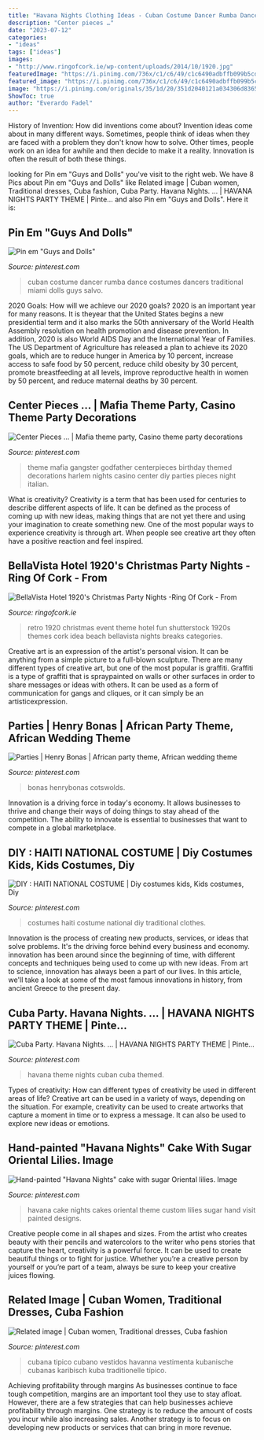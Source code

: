 ```yaml
---
title: "Havana Nights Clothing Ideas - Cuban Costume Dancer Rumba Dance Costumes Dancers Traditional Miami Dolls Guys Salvo"
description: "Center pieces …"
date: "2023-07-12"
categories:
- "ideas"
tags: ["ideas"]
images:
- "http://www.ringofcork.ie/wp-content/uploads/2014/10/1920.jpg"
featuredImage: "https://i.pinimg.com/736x/c1/c6/49/c1c6490adbffb099b5cd861e910adbfc--dance-costumes-cuban-party.jpg"
featured_image: "https://i.pinimg.com/736x/c1/c6/49/c1c6490adbffb099b5cd861e910adbfc--dance-costumes-cuban-party.jpg"
image: "https://i.pinimg.com/originals/35/1d/20/351d2040121a034306d83651c0333b63.jpg"
ShowToc: true
author: "Everardo Fadel"
---
```



History of Invention: How did inventions come about?
Invention ideas come about in many different ways. Sometimes, people think of ideas when they are faced with a problem they don't know how to solve. Other times, people work on an idea for awhile and then decide to make it a reality. Innovation is often the result of both these things.

	

		
looking for Pin em &quot;Guys and Dolls&quot; you've visit to the right web. We have 8 Pics about Pin em &quot;Guys and Dolls&quot; like Related image | Cuban women, Traditional dresses, Cuba fashion, Cuba Party. Havana Nights. … | HAVANA NIGHTS PARTY THEME | Pinte… and also Pin em &quot;Guys and Dolls&quot;. Here it is:
		
    
## Pin Em &quot;Guys And Dolls&quot;

<img loading=lazy src="https://i.pinimg.com/736x/c1/c6/49/c1c6490adbffb099b5cd861e910adbfc--dance-costumes-cuban-party.jpg" onerror="this.onerror=null;this.src='https://tse4.mm.bing.net/th?id=OIP.z7uYx04rvxofugz_-qGF0AAAAA&amp;pid=15.1';" alt="Pin em &quot;Guys and Dolls&quot;">

_Source: pinterest.com_

>cuban costume dancer rumba dance costumes dancers traditional miami dolls guys salvo. 

	

2020 Goals: How will we achieve our 2020 goals?
2020 is an important year for many reasons. It is theyear that the United States begins a new presidential term and it also marks the 50th anniversary of the World Health Assembly resolution on health promotion and disease prevention. In addition, 2020 is also World AIDS Day and the International Year of Families. 
The US Department of Agriculture has released a plan to achieve its 2020 goals, which are to reduce hunger in America by 10 percent, increase access to safe food by 50 percent, reduce child obesity by 30 percent, promote breastfeeding at all levels, improve reproductive health in women by 50 percent, and reduce maternal deaths by 30 percent.

    
## Center Pieces … | Mafia Theme Party, Casino Theme Party Decorations

<img loading=lazy src="https://i.pinimg.com/originals/35/1d/20/351d2040121a034306d83651c0333b63.jpg" onerror="this.onerror=null;this.src='https://tse2.mm.bing.net/th?id=OIP.6pFwtgA03z3Y_J8hm2krSgHaLH&amp;pid=15.1';" alt="Center Pieces … | Mafia theme party, Casino theme party decorations">

_Source: pinterest.com_

>theme mafia gangster godfather centerpieces birthday themed decorations harlem nights casino center diy parties pieces night italian. 

	

What is creativity?
Creativity is a term that has been used for centuries to describe different aspects of life. It can be defined as the process of coming up with new ideas, making things that are not yet there and using your imagination to create something new. One of the most popular ways to experience creativity is through art. When people see creative art they often have a positive reaction and feel inspired.

    
## BellaVista Hotel 1920&#039;s Christmas Party Nights -Ring Of Cork - From

<img loading=lazy src="http://www.ringofcork.ie/wp-content/uploads/2014/10/1920.jpg" onerror="this.onerror=null;this.src='https://tse1.mm.bing.net/th?id=OIP.GWzH28Zt8Yfq6T5es0UMgQHaE8&amp;pid=15.1';" alt="BellaVista Hotel 1920&#039;s Christmas Party Nights -Ring Of Cork - From">

_Source: ringofcork.ie_

>retro 1920 christmas event theme hotel fun shutterstock 1920s themes cork idea beach bellavista nights breaks categories. 

	

Creative art is an expression of the artist's personal vision. It can be anything from a simple picture to a full-blown sculpture. There are many different types of creative art, but one of the most popular is graffiti. Graffiti is a type of graffiti that is spraypainted on walls or other surfaces in order to share messages or ideas with others. It can be used as a form of communication for gangs and cliques, or it can simply be an artisticexpression.

    
## Parties | Henry Bonas | African Party Theme, African Wedding Theme

<img loading=lazy src="https://i.pinimg.com/originals/89/6a/e1/896ae1f54ef85be124fc417bad839a31.jpg" onerror="this.onerror=null;this.src='https://tse2.mm.bing.net/th?id=OIP.Cv7etv6yYxLH6xg1ZCvxiwHaKn&amp;pid=15.1';" alt="Parties | Henry Bonas | African party theme, African wedding theme">

_Source: pinterest.com_

>bonas henrybonas cotswolds. 

	

Innovation is a driving force in today's economy. It allows businesses to thrive and change their ways of doing things to stay ahead of the competition. The ability to innovate is essential to businesses that want to compete in a global marketplace.

    
## DIY : HAITI NATIONAL COSTUME | Diy Costumes Kids, Kids Costumes, Diy

<img loading=lazy src="https://i.pinimg.com/originals/0a/5f/9f/0a5f9f7d465974c04f0ac0e3b73c0ad9.jpg" onerror="this.onerror=null;this.src='https://tse3.mm.bing.net/th?id=OIP.6jhNx5kgvLn66lwdxBdEKwHaJ4&amp;pid=15.1';" alt="DIY : HAITI NATIONAL COSTUME | Diy costumes kids, Kids costumes, Diy">

_Source: pinterest.com_

>costumes haiti costume national diy traditional clothes. 

	

Innovation is the process of creating new products, services, or ideas that solve problems. It's the driving force behind every business and economy. innovation has been around since the beginning of time, with different concepts and techniques being used to come up with new ideas. From art to science, innovation has always been a part of our lives. In this article, we'll take a look at some of the most famous innovations in history, from ancient Greece to the present day.

    
## Cuba Party. Havana Nights. … | HAVANA NIGHTS PARTY THEME | Pinte…

<img loading=lazy src="https://i.pinimg.com/736x/66/c2/23/66c2232316140cef1a3e3db6b0547c7d--cuban-themed-parties-cuban-theme-party-havana-nights.jpg?b=t" onerror="this.onerror=null;this.src='https://tse1.mm.bing.net/th?id=OIP.zvZ-E7LKhXaheV0kj0pCRAHaJQ&amp;pid=15.1';" alt="Cuba Party. Havana Nights. … | HAVANA NIGHTS PARTY THEME | Pinte…">

_Source: pinterest.com_

>havana theme nights cuban cuba themed. 

	

Types of creativity: How can different types of creativity be used in different areas of life?
Creative art can be used in a variety of ways, depending on the situation. For example, creativity can be used to create artworks that capture a moment in time or to express a message. It can also be used to explore new ideas or emotions.

    
## Hand-painted &quot;Havana Nights&quot; Cake With Sugar Oriental Lilies. Image

<img loading=lazy src="https://i.pinimg.com/originals/4c/2b/5d/4c2b5d1ef36d18387e9e4e646c9e3c28.jpg" onerror="this.onerror=null;this.src='https://tse2.mm.bing.net/th?id=OIP.V3L_wgmpH3bjNwmyz1NH9AHaLd&amp;pid=15.1';" alt="Hand-painted &quot;Havana Nights&quot; cake with sugar Oriental lilies. Image">

_Source: pinterest.com_

>havana cake nights cakes oriental theme custom lilies sugar hand visit painted designs. 

	

Creative people come in all shapes and sizes. From the artist who creates beauty with their pencils and watercolors to the writer who pens stories that capture the heart, creativity is a powerful force. It can be used to create beautiful things or to fight for justice. Whether you’re a creative person by yourself or you’re part of a team, always be sure to keep your creative juices flowing.

    
## Related Image | Cuban Women, Traditional Dresses, Cuba Fashion

<img loading=lazy src="https://i.pinimg.com/736x/8e/f1/e9/8ef1e9cf6df885edefecd3271f69b8d7.jpg" onerror="this.onerror=null;this.src='https://tse2.mm.bing.net/th?id=OIP.UUy_76Ly5qhabHWsONpFrQHaLI&amp;pid=15.1';" alt="Related image | Cuban women, Traditional dresses, Cuba fashion">

_Source: pinterest.com_

>cubana tipico cubano vestidos havanna vestimenta kubanische cubanas karibisch kuba traditionelle típico. 

	

Achieving profitability through margins
As businesses continue to face tough competition, margins are an important tool they use to stay afloat. However, there are a few strategies that can help businesses achieve profitability through margins. One strategy is to reduce the amount of costs you incur while also increasing sales. Another strategy is to focus on developing new products or services that can bring in more revenue.

